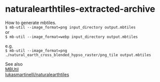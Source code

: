 # naturalearthtiles-extracted-archive

How to generate mbtiles.  
```$ mb-util --image_format=png input_directory output.mbtiles```  
or  
```$ mb-util --image_format=webp input_directory output.mbtiles```  

e.g.  
```$ mb-util --image_format=png ./natural_earth_cross_blended_hypso_raster/png_tile output.mbtiles```

See also  
[MBUtil](https://github.com/mapbox/mbutil)  
[lukasmartinelli/naturalearthtiles](https://github.com/lukasmartinelli/naturalearthtiles)
